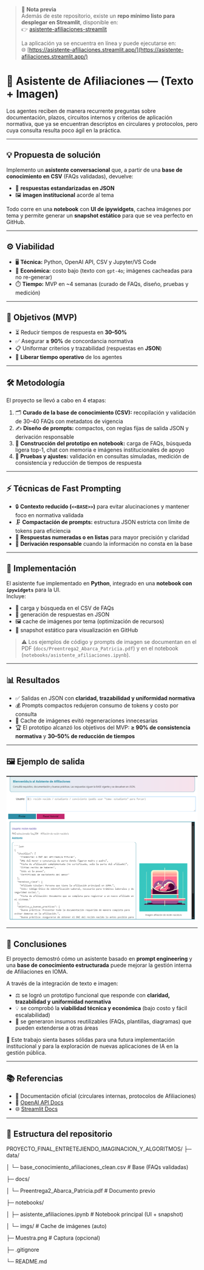 > 📌 **Nota previa**  
> Además de este repositorio, existe un **repo mínimo listo para desplegar en Streamlit**, disponible en:  
> 👉 [asistente-afiliaciones-streamlit](https://github.com/patoabarca/asistente-afiliaciones-streamlit/tree/main)
>
> La aplicación ya se encuentra en línea y puede ejecutarse en:  
> 🌐 [https://asistente-afiliaciones.streamlit.app/](https://asistente-afiliaciones.streamlit.app/)

# 🤖 Asistente de Afiliaciones — (Texto + Imagen)

Los agentes reciben de manera recurrente preguntas sobre documentación, plazos, circuitos internos y criterios de aplicación normativa, que ya se encuentran descriptos en circulares y protocolos, pero cuya consulta resulta poco ágil en la práctica.

---

## 💡 Propuesta de solución

Implemento un **asistente conversacional** que, a partir de una **base de conocimiento en CSV** (FAQs validadas), devuelve:

- 📑 **respuestas estandarizadas en JSON**
- 🖼️ **imagen institucional** acorde al tema

Todo corre en una **notebook** con **UI de ipywidgets**, cachea imágenes por tema y permite generar un **snapshot estático** para que se vea perfecto en GitHub.

---

## ⚙️ Viabilidad

- 🖥️ **Técnica:** Python, OpenAI API, CSV y Jupyter/VS Code
- 💸 **Económica:** costo bajo (texto con `gpt-4o`; imágenes cacheadas para no re-generar)
- ⏱️ **Tiempo:** MVP en ~4 semanas (curado de FAQs, diseño, pruebas y medición)

---

## 🎯 Objetivos (MVP)

- ⏳ Reducir tiempos de respuesta en **30–50%**
- ✅ Asegurar **≥ 90%** de concordancia normativa
- 📋 Uniformar criterios y trazabilidad (respuestas en **JSON**)
- 💼 **Liberar tiempo operativo** de los agentes

---

## 🛠️ Metodología

El proyecto se llevó a cabo en 4 etapas:

1. 🗂️ **Curado de la base de conocimiento (CSV):** recopilación y validación de 30–40 FAQs con metadatos de vigencia
2. ✍️ **Diseño de prompts:** compactos, con reglas fijas de salida JSON y derivación responsable
3. 📓 **Construcción del prototipo en notebook:** carga de FAQs, búsqueda ligera top-1, chat con memoria e imágenes institucionales de apoyo
4. 🔄 **Pruebas y ajustes:** validación en consultas simuladas, medición de consistencia y reducción de tiempos de respuesta

---

## ⚡ Técnicas de Fast Prompting

- 🔒 **Contexto reducido (`<<BASE>>`)** para evitar alucinaciones y mantener foco en normativa validada
- 🗜️ **Compactación de prompts:** estructura JSON estricta con límite de tokens para eficiencia
- 🔢 **Respuestas numeradas o en listas** para mayor precisión y claridad
- 📌 **Derivación responsable** cuando la información no consta en la base

---

## 🧩 Implementación

El asistente fue implementado en **Python**, integrado en una **notebook con `ipywidgets`** para la UI.  
Incluye:

- 📂 carga y búsqueda en el CSV de FAQs
- 📑 generación de respuestas en JSON
- 🖼️ cache de imágenes por tema (optimización de recursos)
- 📸 snapshot estático para visualización en GitHub

> ⚠️ Los ejemplos de código y prompts de imagen se documentan en el PDF (`docs/Preentrega2_Abarca_Patricia.pdf`) y en el notebook (`notebooks/asistente_afiliaciones.ipynb`).

---

## 📊 Resultados

- ✅ Salidas en JSON con **claridad, trazabilidad y uniformidad normativa**
- 💰 Prompts compactos redujeron consumo de tokens y costo por consulta
- 🔁 Cache de imágenes evitó regeneraciones innecesarias
- 🏆 El prototipo alcanzó los objetivos del MVP: **≥ 90% de consistencia normativa** y **30–50% de reducción de tiempos**

---

## 🖼️ Ejemplo de salida

![Ejemplo de salida del asistente](https://github.com/patoabarca/Proyecto_Final_Entretejiendo_Imaginacion_y_Algoritmos/blob/main/notebooks/Muestra_1.png?raw=true)

---

## 📝 Conclusiones

El proyecto demostró cómo un asistente basado en **prompt engineering** y una **base de conocimiento estructurada** puede mejorar la gestión interna de Afiliaciones en IOMA.

A través de la integración de texto e imagen:

- ⚖️ se logró un prototipo funcional que responde con **claridad, trazabilidad y uniformidad normativa**
- 💡 se comprobó la **viabilidad técnica y económica** (bajo costo y fácil escalabilidad)
- 🔧 se generaron insumos reutilizables (FAQs, plantillas, diagramas) que pueden extenderse a otras áreas

🚀 Este trabajo sienta bases sólidas para una futura implementación institucional y para la exploración de nuevas aplicaciones de IA en la gestión pública.

---

## 📚 Referencias

- 📑 Documentación oficial (circulares internas, protocolos de Afiliaciones)
- 🤖 [OpenAI API Docs](https://platform.openai.com/docs)
- 🌐 [Streamlit Docs](https://docs.streamlit.io)

---

## 📂 Estructura del repositorio

PROYECTO_FINAL_ENTRETEJIENDO_IMAGINACION_Y_ALGORITMOS/
├─ data/

│ └─ base_conocimiento_afiliaciones_clean.csv # Base (FAQs validadas)

├─ docs/

│ └─ Preentrega2_Abarca_Patricia.pdf # Documento previo

├─ notebooks/

│ ├─ asistente_afiliaciones.ipynb # Notebook principal (UI + snapshot)

│ └─ imgs/ # Cache de imágenes (auto)

├─ Muestra.png # Captura (opcional)

├─ .gitignore

└─ README.md
